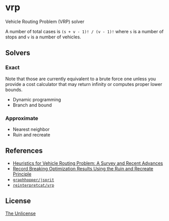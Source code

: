# vrp

Vehicle Routing Problem (VRP) solver

A number of total cases is `(s + v - 1)! / (v - 1)!` where `s` is a number of stops and `v` is a number of vehicles.

## Solvers

### Exact

Note that those are currently equivalent to a brute force one unless you provide a cost calculator that may return infinity or computes proper lower bounds.

- Dynamic programming
- Branch and bound

### Approximate

- Nearest neighbor
- Ruin and recreate

## References

- [Heuristics for Vehicle Routing Problem: A Survey and Recent Advances](https://arxiv.org/abs/2303.04147)
- [Record Breaking Optimization Results Using the Ruin and Recreate Principle](https://www.semanticscholar.org/paper/Record-Breaking-Optimization-Results-Using-the-Ruin-Schrimpf-Schneider/4f80e70e51e368858c3df0787f05c3aa2b9650b4)
- [`graphhopper/jsprit`](https://github.com/graphhopper/jsprit)
- [`reinterpretcat/vrp`](https://github.com/reinterpretcat/vrp)

## License

[The Unlicense](UNLICENSE)
